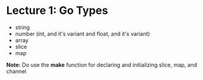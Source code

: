 # Lecture 1: Go Types

- string
- number (int, and it's variant and float, and it's variant)
- array
- slice
- map

**Note:** Do use the **make** function for declaring and initializing slice, map, and channel
